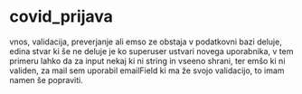 # covid_prijava

vnos, validacija, preverjanje ali emso ze obstaja v podatkovni bazi deluje, edina stvar ki še ne deluje je ko superuser ustvari novega uporabnika, v tem primeru lahko da za input nekaj ki ni string in vseeno shrani, ter emšo ki ni validen, za mail sem uporabil emailField ki ma že svojo validacijo, to imam namen še popraviti.
